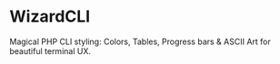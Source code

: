# WizardCLI
Magical PHP CLI styling: Colors, Tables, Progress bars &amp; ASCII Art for beautiful terminal UX.
